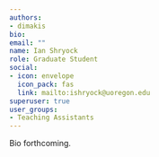 ```yaml
---
authors:
- dimakis
bio:
email: ""
name: Ian Shryock 
role: Graduate Student
social:
- icon: envelope
  icon_pack: fas
  link: mailto:ishryock@uoregon.edu
superuser: true
user_groups:
- Teaching Assistants
---
```


Bio forthcoming.